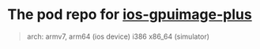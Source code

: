 
# The pod repo for [ios-gpuimage-plus](https://github.com/wysaid/ios-gpuimage-plus)

> arch: armv7, arm64 (ios device) i386 x86_64 (simulator)